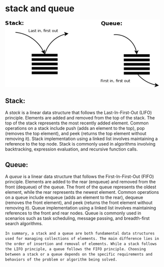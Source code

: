 # stack and queue

![stack and queue](./stack-and-queue.png)

## Stack:

A *stack* is a linear data structure that follows the Last-In-First-Out (LIFO) principle.
Elements are added and removed from the top of the stack.
The top of the stack represents the most recently added element.
Common operations on a stack include push (adds an element to the top), pop (removes the top element), and peek (returns the top element without removing it).
Stack implementation using a linked list involves maintaining a reference to the top node.
Stack is commonly used in algorithms involving backtracking, expression evaluation, and recursive function calls.

## Queue:

A *queue* is a linear data structure that follows the First-In-First-Out (FIFO) principle.
Elements are added to the rear (enqueue) and removed from the front (dequeue) of the queue.
The front of the queue represents the oldest element, while the rear represents the newest element.
Common operations on a queue include enqueue (adds an element to the rear), dequeue (removes the front element), and peek (returns the front element without removing it).
Queue implementation using a linked list involves maintaining references to the front and rear nodes.
Queue is commonly used in scenarios such as task scheduling, message passing, and breadth-first search algorithms.

`In summary, a stack and a queue are both fundamental data structures used for managing collections of elements. The main difference lies in the order of insertion and removal of elements. While a stack follows the LIFO principle, a queue follows the FIFO principle. Choosing between a stack or a queue depends on the specific requirements and behaviors of the problem or algorithm being solved.`